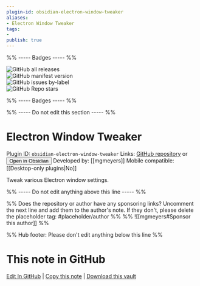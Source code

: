 ```yaml
---
plugin-id: obsidian-electron-window-tweaker
aliases:
- Electron Window Tweaker
tags: 
- 
publish: true
---
```


%% ----- Badges ----- %%

![GitHub all releases](https://img.shields.io/github/downloads/mgmeyers/obsidian-electron-window-tweaker/total?color=573E7A&logo=github&style=for-the-badge)   
![GitHub manifest version](https://img.shields.io/github/manifest-json/v/mgmeyers/obsidian-electron-window-tweaker?color=573E7A&logo=github&style=for-the-badge)   
![GitHub issues by-label](https://img.shields.io/github/issues/mgmeyers/obsidian-electron-window-tweaker/help%20wanted?color=573E7A&logo=github&style=for-the-badge)   
![GitHub Repo stars](https://img.shields.io/github/stars/mgmeyers/obsidian-electron-window-tweaker?color=573E7A&logo=github&style=for-the-badge)

%% ----- Badges ----- %%

%% ----- Do not edit this section ----- %%

# Electron Window Tweaker

Plugin ID: `obsidian-electron-window-tweaker`
Links: [GitHub repository](https://github.com/mgmeyers/obsidian-electron-window-tweaker) or [<button id=HH>Open in Obsidian</button>](obsidian://goto-plugin?id=obsidian-electron-window-tweaker)
Developed by: [[mgmeyers]]
Mobile compatible: [[Desktop-only plugins|No]]

Tweak various Electron window settings.

%% ----- Do not edit anything above this line ----- %% 

%% Does the repository or author have any sponsoring links? Uncomment the next line and add them to the author's note. If they don't, please delete the placeholder tag: #placeholder/author %%
%% ![[mgmeyers#Sponsor this author]] %%

%% Hub footer: Please don't edit anything below this line %%

# This note in GitHub

<span class="git-footer">[Edit In GitHub](https://github.dev/obsidian-community/obsidian-hub/blob/main/02%20-%20Community%20Expansions/02.05%20All%20Community%20Expansions/Plugins/obsidian-electron-window-tweaker.md "git-hub-edit-note") | [Copy this note](https://raw.githubusercontent.com/obsidian-community/obsidian-hub/main/02%20-%20Community%20Expansions/02.05%20All%20Community%20Expansions/Plugins/obsidian-electron-window-tweaker.md "git-hub-copy-note") | [Download this vault](https://github.com/obsidian-community/obsidian-hub/archive/refs/heads/main.zip "git-hub-download-vault") </span>